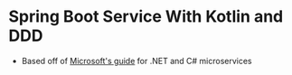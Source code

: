 # Spring Boot Service With Kotlin and DDD
 - Based off of [Microsoft's guide](https://docs.microsoft.com/en-us/dotnet/standard/microservices-architecture/microservice-ddd-cqrs-patterns/) for .NET and C# microservices
